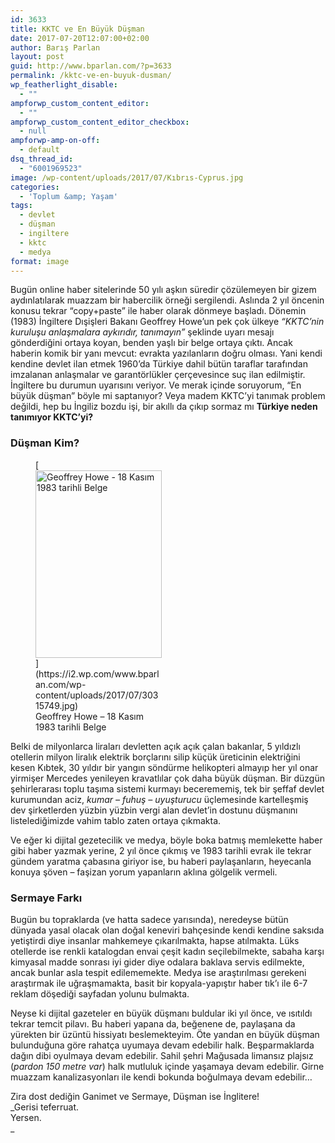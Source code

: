 ```yaml
---
id: 3633
title: KKTC ve En Büyük Düşman
date: 2017-07-20T12:07:00+02:00
author: Barış Parlan
layout: post
guid: http://www.bparlan.com/?p=3633
permalink: /kktc-ve-en-buyuk-dusman/
wp_featherlight_disable:
  - ""
ampforwp_custom_content_editor:
  - ""
ampforwp_custom_content_editor_checkbox:
  - null
ampforwp-amp-on-off:
  - default
dsq_thread_id:
  - "6001969523"
image: /wp-content/uploads/2017/07/Kıbrıs-Cyprus.jpg
categories:
  - 'Toplum &amp; Yaşam'
tags:
  - devlet
  - düşman
  - ingiltere
  - kktc
  - medya
format: image
---
```

<div class="ttr_start">
</div>

Bugün online haber sitelerinde 50 yılı aşkın süredir çözülemeyen bir gizem aydınlatılarak muazzam bir habercilik örneği sergilendi. Aslında 2 yıl öncenin konusu tekrar &#8220;copy+paste&#8221; ile haber olarak dönmeye başladı. Dönemin (1983) İngiltere Dışişleri Bakanı Geoffrey Howe&#8217;un pek çok ülkeye _&#8220;KKTC&#8217;nin kuruluşu anlaşmalara aykırıdır, tanımayın&#8221;_ şeklinde uyarı mesajı gönderdiğini ortaya koyan, benden yaşlı bir belge ortaya çıktı. Ancak haberin komik bir yanı mevcut: evrakta yazılanların doğru olması. Yani kendi kendine devlet ilan etmek 1960&#8217;da Türkiye dahil bütün taraflar tarafından imzalanan anlaşmalar ve garantörlükler çerçevesince suç ilan edilmiştir. İngiltere bu durumun uyarısını veriyor. Ve merak içinde soruyorum, &#8220;En büyük düşman&#8221; böyle mi saptanıyor? Veya madem KKTC&#8217;yi tanımak problem değildi, hep bu İngiliz bozdu işi, bir akıllı da çıkıp sormaz mı **Türkiye neden tanımıyor KKTC&#8217;yi?**

### Düşman Kim?

<figure id="attachment_3636" aria-describedby="caption-attachment-3636" style="width: 202px" class="wp-caption alignright">[<img class="size-medium wp-image-3636" src="https://i2.wp.com/www.bparlan.com/wp-content/uploads/2017/07/30315749.jpg?resize=202%2C300" alt="Geoffrey Howe - 18 Kasım 1983 tarihli Belge" width="202" height="300" srcset="https://i2.wp.com/www.bparlan.com/wp-content/uploads/2017/07/30315749.jpg?resize=202%2C300 202w, https://i2.wp.com/www.bparlan.com/wp-content/uploads/2017/07/30315749.jpg?resize=336%2C500 336w, https://i2.wp.com/www.bparlan.com/wp-content/uploads/2017/07/30315749.jpg?w=430 430w" sizes="(max-width: 202px) 100vw, 202px" data-recalc-dims="1" />](https://i2.wp.com/www.bparlan.com/wp-content/uploads/2017/07/30315749.jpg)<figcaption id="caption-attachment-3636" class="wp-caption-text">Geoffrey Howe &#8211; 18 Kasım 1983 tarihli Belge</figcaption></figure>

Belki de milyonlarca liraları devletten açık açık çalan bakanlar, 5 yıldızlı otellerin milyon liralık elektrik borçlarını silip küçük üreticinin elektriğini kesen Kıbtek, 30 yıldır bir yangın söndürme helikopteri almayıp her yıl onar yirmişer Mercedes yenileyen kravatlılar çok daha büyük düşman. Bir düzgün şehirlerarası toplu taşıma sistemi kurmayı becerememiş, tek bir şeffaf devlet kurumundan aciz, _kumar &#8211; fuhuş &#8211; uyuşturucu_ üçlemesinde kartelleşmiş dev şirketlerden yüzbin yüzbin vergi alan devlet&#8217;in dostunu düşmanını listelediğimizde vahim tablo zaten ortaya çıkmakta.

Ve eğer ki dijital gezetecilik ve medya, böyle boka batmış memlekette haber gibi haber yazmak yerine, 2 yıl önce çıkmış ve 1983 tarihli evrak ile tekrar gündem yaratma çabasına giriyor ise, bu haberi paylaşanların, heyecanla konuya şöven &#8211; faşizan yorum yapanların aklına gölgelik vermeli.

### Sermaye Farkı

Bugün bu topraklarda (ve hatta sadece yarısında), neredeyse bütün dünyada yasal olacak olan doğal keneviri bahçesinde kendi kendine saksıda yetiştirdi diye insanlar mahkemeye çıkarılmakta, hapse atılmakta. Lüks otellerde ise renkli katalogdan envai çeşit kadın seçilebilmekte, sabaha karşı kimyasal madde sonrası iyi gider diye odalara baklava servis edilmekte, ancak bunlar asla tespit edilememekte. Medya ise araştırılması gerekeni araştırmak ile uğraşmamakta, basit bir kopyala-yapıştır haber tık&#8217;ı ile 6-7 reklam döşediği sayfadan yolunu bulmakta.

Neyse ki dijital gazeteler en büyük düşmanı buldular iki yıl önce, ve ısıtıldı tekrar temcit pilavı. Bu haberi yapana da, beğenene de, paylaşana da yürekten bir üzüntü hissiyatı beslemekteyim. Öte yandan en büyük düşman bulunduğuna göre rahatça uyumaya devam edebilir halk. Beşparmaklarda dağın dibi oyulmaya devam edebilir. Sahil şehri Mağusada limansız plajsız (_pardon 150 metre var_) halk mutluluk içinde yaşamaya devam edebilir. Girne muazzam kanalizasyonları ile kendi bokunda boğulmaya devam edebilir&#8230;

Zira dost dediğin Ganimet ve Sermaye, Düşman ise İnglitere!  
_Gerisi teferruat.  
Yersen.  
_ 

<div class="ttr_end">
</div>